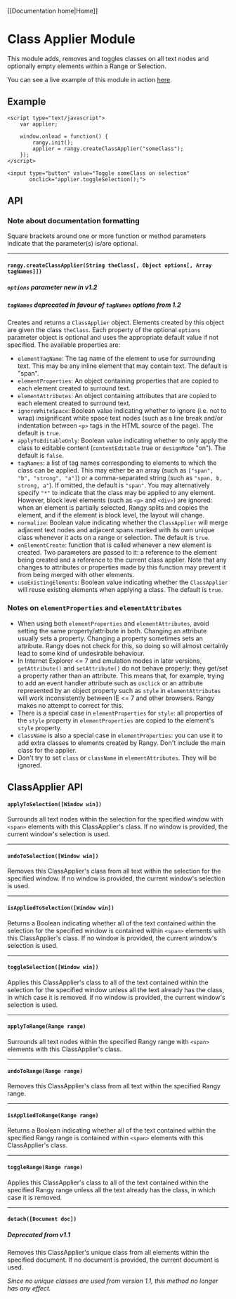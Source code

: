 
[[Documentation home|Home]]

# Class Applier Module

This module adds, removes and toggles classes on all text nodes and optionally empty elements within a Range or Selection.

You can see a live example of this module in action [here](http://lezuse.github.io/rangy/demos/classapplier.html).

## Example

```
<script type="text/javascript">
    var applier;

    window.onload = function() {
        rangy.init();
        applier = rangy.createClassApplier("someClass");
    });
</script>

<input type="button" value="Toggle someClass on selection"
       onclick="applier.toggleSelection();">
```

## API

### Note about documentation formatting

Square brackets around one or more function or method parameters indicate that the parameter(s) is/are optional.

----

#### `rangy.createClassApplier(String theClass[, Object options[, Array tagNames]])`

##### `options` parameter new in v1.2
##### `tagNames` deprecated in favour of `tagNames` options from 1.2

Creates and returns a `ClassApplier` object. Elements created by this object are given the class `theClass`. Each property of the optional `options` parameter object is optional and uses the appropriate default value if not specified. The available properties are:

  * `elementTagName`: The tag name of the element to use for surrounding text. This may be any inline element that may contain text. The default is "span".
  * `elementProperties`: An object containing properties that are copied to each element created to surround text.
  * `elementAttributes`: An object containing attributes that are copied to each element created to surround text.
  * `ignoreWhiteSpace`: Boolean value indicating whether to ignore (i.e. not to wrap) insignificant white space text nodes (such as a line break and/or indentation between `<p>` tags in the HTML source of the page). The default is `true`.
  * `applyToEditableOnly`: Boolean value indicating whether to only apply the class to editable content (`contentEditable` true or `designMode` "on"). The default is `false`.
  * `tagNames`: a list of tag names corresponding to elements to which the class can be applied. This may either be an array (such as `["span", "b", "strong", "a"]`) or a comma-separated string (such as `"span, b, strong, a"`). If omitted, the default is `"span"`. You may alternatively specify `"*"` to indicate that the class may be applied to any element. However, block level elements (such as `<p>` and `<div>`) are ignored: when an element is partially selected, Rangy splits and copies the element, and if the element is block level, the layout will change.
  * `normalize`: Boolean value indicating whether the `ClassApplier` will merge adjacent text nodes and adjacent spans marked with its own unique class whenever it acts on a range or selection. The default is `true`.
  * `onElementCreate`: function that is called whenever a new element is created. Two parameters are passed to it: a reference to the element being created and a reference to the current class applier. Note that any changes to attributes or properties made by this function may prevent it from being merged with other elements.
  * `useExistingElements`: Boolean value indicating whether the `ClassApplier` will reuse existing elements when applying a class. The default is `true`.

### Notes on `elementProperties` and `elementAttributes`

- When using both `elementProperties` and `elementAttributes`, avoid setting the same property/attribute in both. Changing an attribute usually sets a property. Changing a property sometimes sets an attribute. Rangy does not check for this, so doing so will almost certainly lead to some kind of undesirable behaviour.
- In Internet Explorer <= 7 and emulation modes in later versions, `getAttribute()` and `setAttribute()` do not behave properly: they get/set a property rather than an attribute. This means that, for example, trying to add an event handler attribute such as `onclick` or an attribute represented by an object property such as `style` in `elementAttributes` will work inconsistently between IE <= 7 and other browsers. Rangy makes no attempt to correct for this.
- There is a special case in `elementProperties` for `style`: all properties of the `style` property in `elementProperties` are copied to the element's `style` property.
- `className` is also a special case in `elementProperties`: you can use it to add extra classes to elements created by Rangy. Don't include the main class for the applier.
- Don't try to set `class` or `className` in `elementAttributes`. They will be ignored.

## ClassApplier API

#### `applyToSelection([Window win])`

Surrounds all text nodes within the selection for the specified window with `<span>` elements with this ClassApplier's class. If no window is provided, the current window's selection is used.

----

#### `undoToSelection([Window win])`

Removes this ClassApplier's class from all text within the selection for the specified window. If no window is provided, the current window's selection is used.

----

#### `isAppliedToSelection([Window win])`

Returns a Boolean indicating whether all of the text contained within the selection for the specified window is contained within `<span>` elements with this ClassApplier's class. If no window is provided, the current window's selection is used.

----

#### `toggleSelection([Window win])`

Applies this ClassApplier's class to all of the text contained within the selection for the specified window unless all the text already has the class, in which case it is removed. If no window is provided, the current window's selection is used.

----

#### `applyToRange(Range range)`

Surrounds all text nodes within the specified Rangy range with `<span>` elements with this ClassApplier's class.

----

#### `undoToRange(Range range)`

Removes this ClassApplier's class from all text within the specified Rangy range.

----

#### `isAppliedToRange(Range range)`

Returns a Boolean indicating whether all of the text contained within the specified Rangy range is contained within `<span>` elements with this ClassApplier's class.

----

#### `toggleRange(Range range)`

Applies this ClassApplier's class to all of the text contained within the specified Rangy range unless all the text already has the class, in which case it is removed.

----

#### `detach([Document doc])`

##### Deprecated from v1.1

Removes this ClassApplier's unique class from all elements within the specified document. If no document is provided, the current document is used.

*Since no unique classes are used from version 1.1, this method no longer has any effect.*